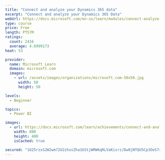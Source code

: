 ```yaml
---
title: "Connect and analyze your Dynamics 365 data​"
excerpt: "Connect and analyze your Dynamics 365 Data​"
webUrl: https://docs.microsoft.com/en-us/learn/modules/connect-analyze-dynamics-365-data/
type: course
price: Free
length: PT57M
ratings:
  count: 2416
  average: 4.6999173
heat: 53

provider:
  name: Microsoft Learn
  domain: microsoft.com
  images:
    - url: /assets/images/organizations/microsoft.com-50x50.jpg
      width: 50
      height: 50

levels:
  - Beginner

topics:
  - Power BI

images:
  - url: https://docs.microsoft.com/learn/achievements/connect-and-analyze-your-microsoft-dynamics-365-data-social.png
    width: 800
    height: 400
    isCached: true

secured: "1O25rzxS2W2wm72U2zhxsZha1UStjWRW6qRLVaKisrz/Dw0jNTQU5Cp3OeS7rY1yZ0SVclnSx5JGAVWChCS18qnBR2umiTviOiVpOgWvtvgcOcTKBxC9XbfczPIqznnFI2tjbp+dkrz7tdMw9hDoOGRNkQBwYKatI8KPbqd1Ibj9VDAULM/E7f0jhM0Nq1OQGYk8KyOtZwM/7kVRWZuSpmOzbucuXrC6vWZseyUv+s5667eTnssGr7CiM86Z2913MvyoK2MQSmNKwpHsg6/V2Gj4U7GeR9uXfd23PdO33vFU1v3ZQmPpQAt9nRCf1GkcdiHRPa/J/kkZe4vD8s0wE6R+FVgK97JAq95NlttqADt1NyLe0gtSRuRQFnaHyj4OBzaqeE5n9YscM/WgziWGpDqY5eZpIKtpYjESvxF9K8I=;vWsLcS3xtjVCMmtHu6Pf0A=="
---
```


